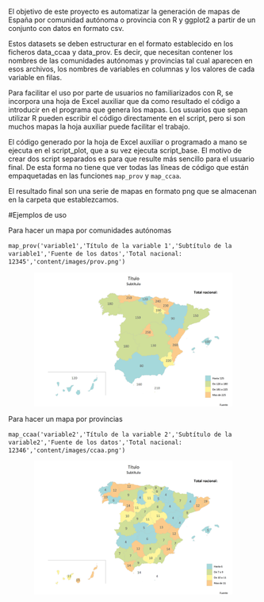 El objetivo de este proyecto es automatizar la generación de mapas de España por comunidad autónoma o provincia con R y ggplot2 a partir de un conjunto con datos en formato csv. 

Estos datasets se deben estructurar en el formato establecido en los ficheros data_ccaa y data_prov. Es decir, que necesitan contener los nombres de las comunidades autónomas y provincias tal cual aparecen en esos archivos, los nombres de variables en columnas y los valores de cada variable en filas.

Para facilitar el uso por parte de usuarios no familiarizados con R, se incorpora una hoja de Excel auxiliar que da como resultado el código a introducir en el programa que genera los mapas. Los usuarios que sepan utilizar R pueden escribir el código directamente en el script, pero si son muchos mapas la hoja auxiliar puede facilitar el trabajo.

El código generado por la hoja de Excel auxiliar o programado a mano se ejecuta en el script_plot, que a su vez ejecuta script_base. El motivo de crear dos script separados es para que resulte más sencillo para el usuario final. De esta forma no tiene que ver todas las líneas de código que están empaquetadas en las funciones ```map_prov``` y ```map_ccaa```.

El resultado final son una serie de mapas en formato png que se almacenan en la carpeta que establezcamos.

#Ejemplos de uso

Para hacer un mapa por comunidades autónomas

```
map_prov('variable1','Título de la variable 1','Subtítulo de la variable1','Fuente de los datos','Total nacional: 12345','content/images/prov.png')
```

<p align="center">
<img src="content/images/ccaa.png" alt="drawing" width="400"/>
</p>

Para hacer un mapa por provincias

```
map_ccaa('variable2','Título de la variable 2','Subtítulo de la variable2','Fuente de los datos','Total nacional: 12346','content/images/ccaa.png')
```

<p align="center">
<img src="content/images/prov.png" alt="drawing" width="400"/>
</p>
